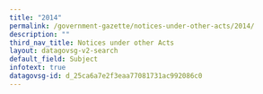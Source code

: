 ```yaml
---
title: "2014"
permalink: /government-gazette/notices-under-other-acts/2014/
description: ""
third_nav_title: Notices under other Acts
layout: datagovsg-v2-search
default_field: Subject
infotext: true
datagovsg-id: d_25ca6a7e2f3eaa77081731ac992086c0
---
```

